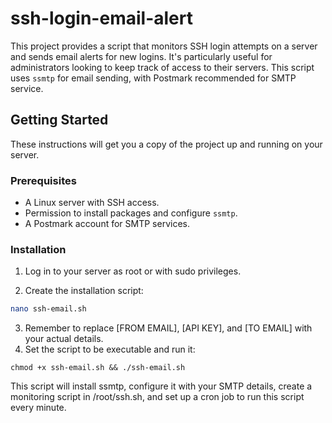 # ssh-login-email-alert

This project provides a script that monitors SSH login attempts on a server and sends email alerts for new logins. It's particularly useful for administrators looking to keep track of access to their servers. This script uses `ssmtp` for email sending, with Postmark recommended for SMTP service.

## Getting Started

These instructions will get you a copy of the project up and running on your server.

### Prerequisites

- A Linux server with SSH access.
- Permission to install packages and configure `ssmtp`.
- A Postmark account for SMTP services.

### Installation

1. Log in to your server as root or with sudo privileges.

2. Create the installation script:

```bash
nano ssh-email.sh
```
3. Remember to replace [FROM EMAIL], [API KEY], and [TO EMAIL] with your actual details.
4. Set the script to be executable and run it:
```
chmod +x ssh-email.sh && ./ssh-email.sh
```
This script will install ssmtp, configure it with your SMTP details, create a monitoring script in /root/ssh.sh, and set up a cron job to run this script every minute.
